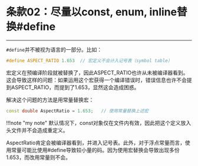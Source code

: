 # 条款02：尽量以const, enum, inline替换#define

---

`#define`并不被视为语言的一部分。比如：

```c++
#define ASPECT_RATIO 1.653	// 宏定义不会计入记号表（symbol table）
```

宏定义在预编译阶段就被替换了，因此ASPECT_RATIO也许从未被编译器看到。这会导致这样的问题：如果运用这个宏获得一个编译错误时，错误信息也许不会提到ASPECT_RATIO，而提到了1.653，显然这会造成困惑。

解决这个问题的方法是用常量替换宏：

```c++
const double AspectRatio = 1.653;	// 使用常量替换上述宏
```

!!!note "my note"
	默认情况下，const对象仅在文件内有效，因此把这个定义放入头文件并不会造成重定义。

AspectRatio肯定会被编译器看到，并进入记号表。此外，对于浮点常量而言，使用常量可能比使用#define导致较小量的码。因为使用宏替换会导致出现多份1.653，而改用常量则不会。
